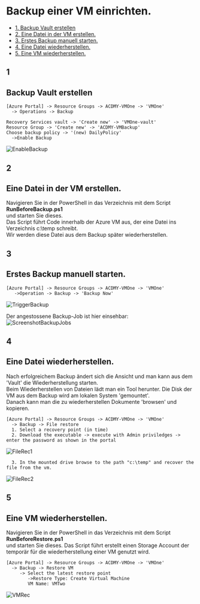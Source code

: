 # Backup einer VM einrichten. #

* [1. Backup Vault erstellen](#1)
* [2. Eine Datei in der VM erstellen.](#2)
* [3. Erstes Backup manuell starten.](#3)
* [4. Eine Datei wiederherstellen.](#4)
* [5. Eine VM wiederherstellen.](#5)

## 1
## Backup Vault erstellen
```
[Azure Portal] -> Resource Groups -> ACDMY-VMOne -> 'VMOne' 
  -> Operations -> Backup

Recovery Services vault -> 'Create new' -> 'VMOne-vault'
Resource Group -> 'Create new' -> 'ACDMY-VMBackup'
Choose backup policy -> '(new) DailyPolicy'
  ->Enable Backup
```
![EnableBackup](https://github.com/bfrankMS/IaaS-ACDMY/blob/master/Labs/%C3%9Cbung%202/EnableBackup.PNG)

## 2
## Eine Datei in der VM erstellen.
Navigieren Sie in der PowerShell in das Verzeichnis mit dem Script **RunBeforeBackup.ps1**  
und starten Sie dieses.  
Das Script führt Code innerhalb der Azure VM aus, der eine Datei ins Verzeichnis c:\temp schreibt.  
Wir werden diese Datei aus dem Backup später wiederherstellen.

## 3 
## Erstes Backup manuell starten.
```
[Azure Portal] -> Resource Groups -> ACDMY-VMOne -> 'VMOne'
   ->Operation -> Backup -> 'Backup Now'
```
![TriggerBackup](https://github.com/bfrankMS/IaaS-ACDMY/blob/master/Labs/%C3%9Cbung%202/TriggerBackupNJobs.PNG)

Der angestossene Backup-Job ist hier einsehbar:  
![ScreenshotBackupJobs](https://github.com/bfrankMS/IaaS-ACDMY/blob/master/Labs/%C3%9Cbung%202/BackupJob.PNG)

## 4
## Eine Datei wiederherstellen.
Nach erfolgreichem Backup ändert sich die Ansicht und man kann aus dem 'Vault' die Wiederherstellung starten.  
Beim Wiederherstellen von Dateien lädt man ein Tool herunter. Die Disk der VM aus dem Backup wird am lokalen System 'gemountet'.  
Danach kann man die zu wiederherstellen Dokumente 'browsen' und kopieren.
```
[Azure Portal] -> Resource Groups -> ACDMY-VMOne -> 'VMOne'
  -> Backup -> File restore 
  1. Select a recovery point (in time)
  2. Download the executable -> execute with Admin priviledges -> enter the password as shown in the portal
```
![FileRec1](https://github.com/bfrankMS/IaaS-ACDMY/blob/master/Labs/%C3%9Cbung%202/FileRecovery1.PNG)
```
  3. In the mounted drive browse to the path "c:\temp" and recover the file from the vm.
```
![FileRec2](https://github.com/bfrankMS/IaaS-ACDMY/blob/master/Labs/%C3%9Cbung%202/FileRecovery2.PNG)


## 5 
## Eine VM wiederherstellen.
Navigieren Sie in der PowerShell in das Verzeichnis mit dem Script **RunBeforeRestore.ps1**  
und starten Sie dieses.
Das Script führt erstellt einen Storage Account der temporär für die wiederherstellung einer VM genutzt wird.
```
[Azure Portal] -> Resource Groups -> ACDMY-VMOne -> 'VMOne'
  -> Backup -> Restore VM
     -> Select the latest restore point
        ->Restore Type: Create Virtual Machine
        VM Name: VMTwo
```
![VMRec](https://github.com/bfrankMS/IaaS-ACDMY/blob/master/Labs/%C3%9Cbung%202/VMRecovery.PNG)